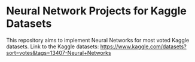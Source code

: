 # Neural Network Projects for Kaggle Datasets

This repository aims to implement Neural Networks for most voted Kaggle datasets.
Link to the Kaggle datasets: https://www.kaggle.com/datasets?sort=votes&tags=13407-Neural+Networks
